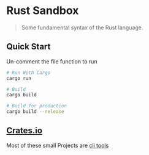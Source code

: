 # Rust Sandbox

> Some fundamental syntax of the Rust language.

## Quick Start

Un-comment the file function to run

``` bash
# Run With Cargo
cargo run

# Build
cargo build

# Build for production
cargo build --release
```

## [Crates.io](https://crates.io/)

Most of these small Projects are [cli tools](https://crates.io/categories/command-line-utilities)